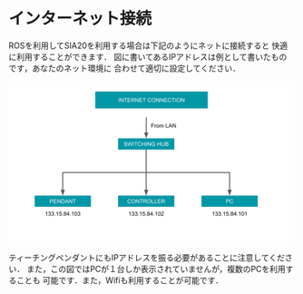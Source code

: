 # インターネット接続

ROSを利用してSIA20を利用する場合は下記のようにネットに接続すると
快適に利用することができます．
図に書いてあるIPアドレスは例として書いたものです，あなたのネット環境に
合わせて適切に設定してください．

![image](../image/internet_connection.svg)

ティーチングペンダントにもIPアドレスを振る必要があることに注意してください．
また，この図ではPCが１台しか表示されていませんが，複数のPCを利用することも
可能です．また，Wifiも利用することが可能です．

